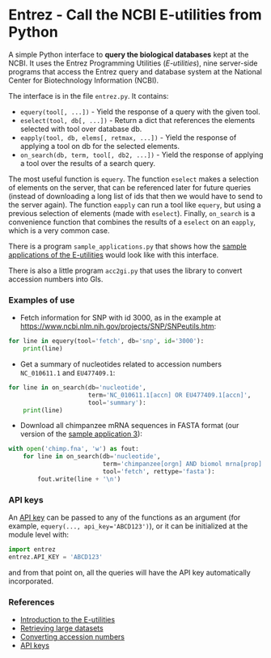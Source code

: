 # Entrez - Call the NCBI E-utilities from Python

A simple Python interface to **query the biological databases** kept at the NCBI.
It uses the Entrez Programming Utilities (*E-utilities*), nine server-side
programs that access the Entrez query and database system at the National Center
for Biotechnology Information (NCBI).

The interface is in the file ``entrez.py``. It contains:

 * ``equery(tool[, ...])`` - Yield the response of a query with the given tool.
 * ``eselect(tool, db[, ...])`` - Return a dict that references the elements
    selected with tool over database db.
 * ``eapply(tool, db, elems[, retmax, ...])`` - Yield the response of applying
    a tool on db for the selected elements.
 * ``on_search(db, term, tool[, db2, ...])`` - Yield the response of applying a
    tool over the results of a search query.

The most useful function is `equery`. The function `eselect` makes a selection
of elements on the server, that can be referenced later for future queries
(instead of downloading a long list of ids that then we would have to send to
the server again). The function `eapply` can run a tool like `equery`, but using
a previous selection of elements (made with `eselect`). Finally, `on_search` is
a convenience function that combines the results of a `eselect` on an `eapply`,
which is a very common case.

There is a program ``sample_applications.py`` that shows how the [sample
applications of the E-utilities](https://www.ncbi.nlm.nih.gov/books/NBK25498)
would look like with this interface.

There is also a little program ``acc2gi.py`` that uses the library to
convert accession numbers into GIs.

### Examples of use

- Fetch information for SNP with id 3000, as in the example at
  https://www.ncbi.nlm.nih.gov/projects/SNP/SNPeutils.htm:

```python
for line in equery(tool='fetch', db='snp', id='3000'):
    print(line)
```

 * Get a summary of nucleotides related to accession numbers
   `NC_010611.1` and `EU477409.1`:

```python
for line in on_search(db='nucleotide',
                      term='NC_010611.1[accn] OR EU477409.1[accn]',
                      tool='summary'):
    print(line)
```

 * Download all chimpanzee mRNA sequences in FASTA format (our version
   of the [sample application
   3](https://www.ncbi.nlm.nih.gov/books/NBK25498/#chapter3.Application_3_Retrieving_large)):

```python
with open('chimp.fna', 'w') as fout:
    for line in on_search(db='nucleotide',
                          term='chimpanzee[orgn] AND biomol mrna[prop]',
                          tool='fetch', rettype='fasta'):
        fout.write(line + '\n')
```

### API keys

An [API key](https://ncbiinsights.ncbi.nlm.nih.gov/2017/11/02/new-api-keys-for-the-e-utilities/)
can be passed to any of the functions as an argument (for example,
`equery(..., api_key='ABCD123')`), or it can be initialized at the module level
with:

```python
import entrez
entrez.API_KEY = 'ABCD123'
```

and from that point on, all the queries will have the API key automatically
incorporated.


### References

 * [Introduction to the E-utilities](https://www.ncbi.nlm.nih.gov/books/NBK25497/)
 * [Retrieving large datasets](https://www.ncbi.nlm.nih.gov/books/NBK25498/#chapter3.Application_3_Retrieving_large)
 * [Converting accession numbers](https://www.ncbi.nlm.nih.gov/books/NBK25498/#chapter3.Application_2_Converting_access)
 * [API keys](https://ncbiinsights.ncbi.nlm.nih.gov/2017/11/02/new-api-keys-for-the-e-utilities/)
